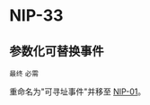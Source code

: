 NIP-33
======

参数化可替换事件
--------------------------------

`最终` `必需`

重命名为"可寻址事件"并移至 [NIP-01](01.md)。
